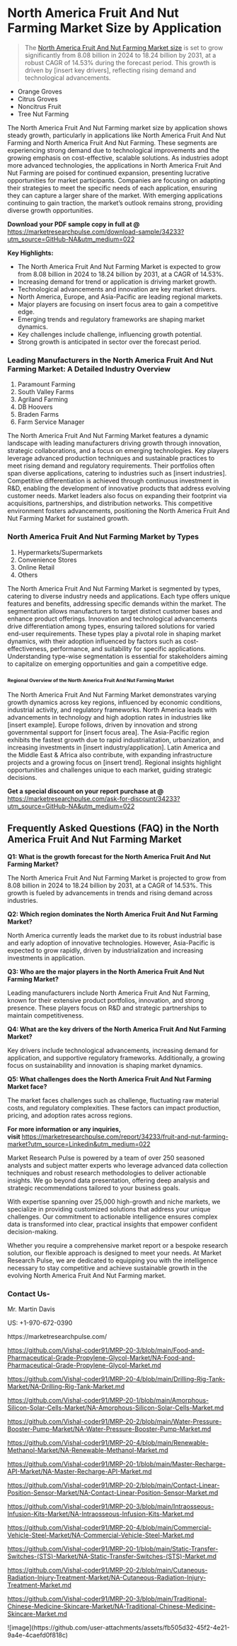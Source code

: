 <h1>North America Fruit And Nut Farming Market&nbsp;Size by Application</h1><blockquote><p>The <a href="https://marketresearchpulse.com/download-sample/34233?utm_source=GitHub-NA&amp;utm_medium=022">North America Fruit And Nut Farming Market size</a> is set to grow significantly from 8.08 billion in 2024 to 18.24 billion by 2031, at a robust CAGR of 14.53% during the forecast period. This growth is driven by [insert key drivers], reflecting rising demand and technological advancements.</p></blockquote><ul><li>Orange Groves<li> Citrus Groves<li> Noncitrus Fruit<li> Tree Nut Farming</li></ul><p>The North America Fruit And Nut Farming market size by application shows steady growth, particularly in applications like North America Fruit And Nut Farming and North America Fruit And Nut Farming. These segments are experiencing strong demand due to technological improvements and the growing emphasis on cost-effective, scalable solutions. As industries adopt more advanced technologies, the applications in North America Fruit And Nut Farming are poised for continued expansion, presenting lucrative opportunities for market participants. Companies are focusing on adapting their strategies to meet the specific needs of each application, ensuring they can capture a larger share of the market. With emerging applications continuing to gain traction, the market’s outlook remains strong, providing diverse growth opportunities.</p><p><strong>Download your PDF sample copy in full at @ </strong><a href="https://marketresearchpulse.com/download-sample/34233?utm_source=GitHub-NA&amp;utm_medium=022">https://marketresearchpulse.com/download-sample/34233?utm_source=GitHub-NA&amp;utm_medium=022</a></p><p><strong>Key Highlights: </strong></p><ul><li>The North America Fruit And Nut Farming Market is expected to grow from 8.08 billion in 2024 to 18.24 billion by 2031, at a CAGR of 14.53%.</li><li>Increasing demand for trend or application is driving market growth.</li><li>Technological advancements and innovation are key market drivers.</li><li>North America, Europe, and Asia-Pacific are leading regional markets.</li><li>Major players are focusing on insert focus area to gain a competitive edge.</li><li>Emerging trends and regulatory frameworks are shaping market dynamics.</li><li>Key challenges include challenge, influencing growth potential.</li><li>Strong growth is anticipated in sector over the forecast period.</li></ul><h3>Leading Manufacturers in the North America Fruit And Nut Farming Market: A Detailed Industry Overview</h3><ol><li>Paramount Farming</li><li>South Valley Farms</li><li>Agriland Farming</li><li>DB Hoovers</li><li>Braden Farms</li><li>Farm Service Manager</li></ol><div class="flex max-w-full flex-col flex-grow"><div class="min-h-8 text-message flex w-full flex-col items-end gap-2 whitespace-normal break-words [.text-message+&amp;]:mt-5" dir="auto" data-message-author-role="assistant" data-message-id="fd8432e4-4910-450d-b182-61b7bfb0a01f" data-message-model-slug="gpt-4o"><div class="flex w-full flex-col gap-1 empty:hidden first:pt-[3px]"><div class="markdown prose w-full break-words dark:prose-invert light"><p>The North America Fruit And Nut Farming Market features a dynamic landscape with leading manufacturers driving growth through innovation, strategic collaborations, and a focus on emerging technologies. Key players leverage advanced production techniques and sustainable practices to meet rising demand and regulatory requirements. Their portfolios often span diverse applications, catering to industries such as [insert industries]. Competitive differentiation is achieved through continuous investment in R&amp;D, enabling the development of innovative products that address evolving customer needs. Market leaders also focus on expanding their footprint via acquisitions, partnerships, and distribution networks. This competitive environment fosters advancements, positioning the North America Fruit And Nut Farming Market for sustained growth.</p></div></div></div></div><h3>North America Fruit And Nut Farming Market by Types</h3><ol><li>Hypermarkets/Supermarkets<li> Convenience Stores<li> Online Retail<li> Others</li></ol><div class="flex max-w-full flex-col flex-grow"><div class="min-h-8 text-message flex w-full flex-col items-end gap-2 whitespace-normal break-words [.text-message+&amp;]:mt-5" dir="auto" data-message-author-role="assistant" data-message-id="084470be-0bb7-4664-bddf-5156b4f41249" data-message-model-slug="gpt-4o-mini"><div class="flex w-full flex-col gap-1 empty:hidden first:pt-[3px]"><div class="markdown prose w-full break-words dark:prose-invert light"><p>The North America Fruit And Nut Farming Market is segmented by types, catering to diverse industry needs and applications. Each type offers unique features and benefits, addressing specific demands within the market. The segmentation allows manufacturers to target distinct customer bases and enhance product offerings. Innovation and technological advancements drive differentiation among types, ensuring tailored solutions for varied end-user requirements. These types play a pivotal role in shaping market dynamics, with their adoption influenced by factors such as cost-effectiveness, performance, and suitability for specific applications. Understanding type-wise segmentation is essential for stakeholders aiming to capitalize on emerging opportunities and gain a competitive edge.</p></div></div></div></div><h3><span style="font-size: 11px;">Regional Overview of the North America Fruit And Nut Farming Market</span></h3><div class="flex max-w-full flex-col flex-grow"><div class="min-h-8 text-message flex w-full flex-col items-end gap-2 whitespace-normal break-words [.text-message+&amp;]:mt-5" dir="auto" data-message-author-role="assistant" data-message-id="e9038762-ce64-4e30-91c9-9bd413514231" data-message-model-slug="gpt-4o-mini"><div class="flex w-full flex-col gap-1 empty:hidden first:pt-[3px]"><div class="markdown prose w-full break-words dark:prose-invert light"><p>The North America Fruit And Nut Farming Market demonstrates varying growth dynamics across key regions, influenced by economic conditions, industrial activity, and regulatory frameworks. North America leads with advancements in technology and high adoption rates in industries like [insert example]. Europe follows, driven by innovation and strong governmental support for [insert focus area]. The Asia-Pacific region exhibits the fastest growth due to rapid industrialization, urbanization, and increasing investments in [insert industry/application]. Latin America and the Middle East &amp; Africa also contribute, with expanding infrastructure projects and a growing focus on [insert trend]. Regional insights highlight opportunities and challenges unique to each market, guiding strategic decisions.</p></div></div></div></div><p><strong>Get a special discount on your report purchase at @ </strong><a href="https://marketresearchpulse.com/ask-for-discount/34233?utm_source=GitHub-NA&amp;utm_medium=022">https://marketresearchpulse.com/ask-for-discount/34233?utm_source=GitHub-NA&amp;utm_medium=022</a></p><h2>Frequently Asked Questions (FAQ) in the North America Fruit And Nut Farming Market</h2><p><strong>Q1: What is the growth forecast for the North America Fruit And Nut Farming Market?</strong></p><p>The North America Fruit And Nut Farming Market is projected to grow from 8.08 billion in 2024 to 18.24 billion by 2031, at a CAGR of 14.53%. This growth is fueled by advancements in trends and rising demand across industries.</p><p><strong>Q2: Which region dominates the North America Fruit And Nut Farming Market?</strong></p><p>North America currently leads the market due to its robust industrial base and early adoption of innovative technologies. However, Asia-Pacific is expected to grow rapidly, driven by industrialization and increasing investments in application.</p><p><strong>Q3: Who are the major players in the North America Fruit And Nut Farming Market?</strong></p><p>Leading manufacturers include North America Fruit And Nut Farming, known for their extensive product portfolios, innovation, and strong presence. These players focus on R&amp;D and strategic partnerships to maintain competitiveness.</p><p><strong>Q4: What are the key drivers of the North America Fruit And Nut Farming Market?</strong></p><p>Key drivers include technological advancements, increasing demand for application, and supportive regulatory frameworks. Additionally, a growing focus on sustainability and innovation is shaping market dynamics.</p><p><strong>Q5: What challenges does the North America Fruit And Nut Farming Market face?</strong></p><p>The market faces challenges such as challenge, fluctuating raw material costs, and regulatory complexities. These factors can impact production, pricing, and adoption rates across regions.</p><p><strong>For more information or any inquiries, visit&nbsp;</strong><a href="https://marketresearchpulse.com/report/34233/fruit-and-nut-farming-market?utm_source=Linkedin&utm_medium=022">https://marketresearchpulse.com/report/34233/fruit-and-nut-farming-market?utm_source=Linkedin&utm_medium=022</a></p><p>Market Research Pulse is powered by a team of over 250 seasoned analysts and subject matter experts who leverage advanced data collection techniques and robust research methodologies to deliver actionable insights. We go beyond data presentation, offering deep analysis and strategic recommendations tailored to your business goals.</p><p>With expertise spanning over 25,000 high-growth and niche markets, we specialize in providing customized solutions that address your unique challenges. Our commitment to actionable intelligence ensures complex data is transformed into clear, practical insights that empower confident decision-making.</p><p>Whether you require a comprehensive market report or a bespoke research solution, our flexible approach is designed to meet your needs. At Market Research Pulse, we are dedicated to equipping you with the intelligence necessary to stay competitive and achieve sustainable growth in the evolving North America Fruit And Nut Farming market.</p><h3><strong>Contact Us-</strong></h3><p>Mr. Martin Davis</p><p>US: +1-970-672-0390</p><p>https://marketresearchpulse.com/</p><p><a href="https://github.com/Vishal-coder91/MRP-20-3/blob/main/Food-and-Pharmaceutical-Grade-Propylene-Glycol-Market/NA-Food-and-Pharmaceutical-Grade-Propylene-Glycol-Market.md">https://github.com/Vishal-coder91/MRP-20-3/blob/main/Food-and-Pharmaceutical-Grade-Propylene-Glycol-Market/NA-Food-and-Pharmaceutical-Grade-Propylene-Glycol-Market.md</a></p><p><a href="https://github.com/Vishal-coder91/MRP-20-4/blob/main/Drilling-Rig-Tank-Market/NA-Drilling-Rig-Tank-Market.md">https://github.com/Vishal-coder91/MRP-20-4/blob/main/Drilling-Rig-Tank-Market/NA-Drilling-Rig-Tank-Market.md</a></p><p><a href="https://github.com/Vishal-coder91/MRP-20-1/blob/main/Amorphous-Silicon-Solar-Cells-Market/NA-Amorphous-Silicon-Solar-Cells-Market.md">https://github.com/Vishal-coder91/MRP-20-1/blob/main/Amorphous-Silicon-Solar-Cells-Market/NA-Amorphous-Silicon-Solar-Cells-Market.md</a></p><p><a href="https://github.com/Vishal-coder91/MRP-20-2/blob/main/Water-Pressure-Booster-Pump-Market/NA-Water-Pressure-Booster-Pump-Market.md">https://github.com/Vishal-coder91/MRP-20-2/blob/main/Water-Pressure-Booster-Pump-Market/NA-Water-Pressure-Booster-Pump-Market.md</a></p><p><a href="https://github.com/Vishal-coder91/MRP-20-4/blob/main/Renewable-Methanol-Market/NA-Renewable-Methanol-Market.md">https://github.com/Vishal-coder91/MRP-20-4/blob/main/Renewable-Methanol-Market/NA-Renewable-Methanol-Market.md</a></p><p><a href="https://github.com/Vishal-coder91/MRP-20-1/blob/main/Master-Recharge-API-Market/NA-Master-Recharge-API-Market.md">https://github.com/Vishal-coder91/MRP-20-1/blob/main/Master-Recharge-API-Market/NA-Master-Recharge-API-Market.md</a></p><p><a href="https://github.com/Vishal-coder91/MRP-20-2/blob/main/Contact-Linear-Position-Sensor-Market/NA-Contact-Linear-Position-Sensor-Market.md">https://github.com/Vishal-coder91/MRP-20-2/blob/main/Contact-Linear-Position-Sensor-Market/NA-Contact-Linear-Position-Sensor-Market.md</a></p><p><a href="https://github.com/Vishal-coder91/MRP-20-3/blob/main/Intraosseous-Infusion-Kits-Market/NA-Intraosseous-Infusion-Kits-Market.md">https://github.com/Vishal-coder91/MRP-20-3/blob/main/Intraosseous-Infusion-Kits-Market/NA-Intraosseous-Infusion-Kits-Market.md</a></p><p><a href="https://github.com/Vishal-coder91/MRP-20-4/blob/main/Commercial-Vehicle-Steel-Market/NA-Commercial-Vehicle-Steel-Market.md">https://github.com/Vishal-coder91/MRP-20-4/blob/main/Commercial-Vehicle-Steel-Market/NA-Commercial-Vehicle-Steel-Market.md</a></p><p><a href="https://github.com/Vishal-coder91/MRP-20-1/blob/main/Static-Transfer-Switches-(STS)-Market/NA-Static-Transfer-Switches-(STS)-Market.md">https://github.com/Vishal-coder91/MRP-20-1/blob/main/Static-Transfer-Switches-(STS)-Market/NA-Static-Transfer-Switches-(STS)-Market.md</a></p><p><a href="https://github.com/Vishal-coder91/MRP-20-2/blob/main/Cutaneous-Radiation-Injury-Treatment-Market/NA-Cutaneous-Radiation-Injury-Treatment-Market.md">https://github.com/Vishal-coder91/MRP-20-2/blob/main/Cutaneous-Radiation-Injury-Treatment-Market/NA-Cutaneous-Radiation-Injury-Treatment-Market.md</a></p><p><a href="https://github.com/Vishal-coder91/MRP-20-3/blob/main/Traditional-Chinese-Medicine-Skincare-Market/NA-Traditional-Chinese-Medicine-Skincare-Market.md">https://github.com/Vishal-coder91/MRP-20-3/blob/main/Traditional-Chinese-Medicine-Skincare-Market/NA-Traditional-Chinese-Medicine-Skincare-Market.md</a></p>
![image](https://github.com/user-attachments/assets/fb505d32-45f2-4e21-9a4e-4caefd0f818c)
